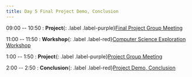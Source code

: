 ```yaml
---
title: Day 5 Final Project Demo, Conclusion
---
```


09:00 -- 10:50
: **Project**{: .label .label-purple}[Final Project Group Meeting](#)

11:00 -- 11:50
: **Workshop**{: .label .label-red}[Computer Science Exploration Workshop](https://docs.google.com/presentation/d/1GZwIG6xjo4dON6exzxXj8neBXo_AGoIKXPvlM_PoFJ0/edit?usp=sharing)

1:00 -- 1:50
: **Project**{: .label .label-purple}[Project Group Meeting](#)

2:00 -- 2:50
: **Conclusion**{: .label .label-red}[Project Demo, Conclusion](#)

